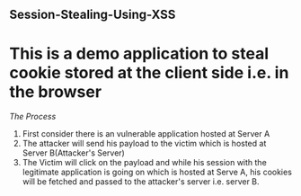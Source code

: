 ## Session-Stealing-Using-XSS ##

# This is a demo application to steal cookie stored at the client side i.e. in the browser #

*The Process* 
1. First consider there is an vulnerable application hosted at Server A
2. The attacker will send his payload to the victim which is hosted at Server B(Attacker's Server)
3. The Victim will click on the payload and while his session with the legitimate application is going on which is hosted at Serve A, his cookies will be fetched and passed to the attacker's server i.e. server B.

